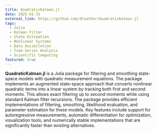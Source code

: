 ```yaml
---
title: QuadraticKalman.jl
date: 2025-01-31
external_link: https://github.com/dleather/QuadraticKalman.jl
tags:
  - Julia
  - Kalman Filter
  - State Estimation
  - Nonlinear Systems
  - Data Assimilation
  - Time-Series Analysis
  - Scientific Computing
featured: true
---
```


**QuadraticKalman.jl** is a Julia package for filtering and smoothing state-space models with quadratic measurement equations. The package implements an augmented state-space approach that converts nonlinear quadratic terms into a linear system by tracking both first and second moments. This allows exact filtering up to second moments while using standard Kalman filter recursions. The package provides efficient implementations of filtering, smoothing, likelihood evaluation, and parameter estimation for these models. Key features include support for autoregressive measurements, automatic differentiation for optimization, visualization tools, and numerically stable implementations that are significantly faster than existing alternatives.
